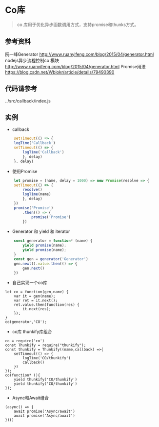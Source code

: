 # Co库
> co 库用于优化异步函数调用方式，支持promise和thunks方式。

## 参考资料
阮一峰Generator http://www.ruanyifeng.com/blog/2015/04/generator.html
nodejs异步流程控制co 模块 http://www.ruanyifeng.com/blog/2015/04/generator.html
Promise用法 https://blog.csdn.net/Wbiokr/article/details/79490390

## 代码请参考
../src/callback/index.js

## 实例
- callback
```js
    setTimeout(() => {
    logTime('Callback')
    setTimeout(() => {
        logTime('Callback')
        }, delay)
    }, delay)
```

- 使用Promise
```js
    let promise = (name, delay = 1000) => new Promise(resolve => {
    setTimeout(() => {
        resolve()
        logTime(name)
        }, delay)
    })
    promise('Promise')
        .then(() => {
            promise('Promise')
        })
```
- Generator 和 yield 和 iterator
```js
    const generator = function* (name) {
        yield promise(name);
        yield promise(name);
    }
    const gen = generator('Generator')
    gen.next().value.then(() => {
        gen.next()
    })
```

- 自己实现一个co库
```JS
let co = function(gen,name) {
    var it = gen(name);
    var ret = it.next();
    ret.value.then(function(res) {
        it.next(res);
    });
}
co(generator,'CO');
```

- co库 thunkify库组合
```JS
co = require('co')
const Thunkify = require("thunkify");
const thunkify = Thunkify((name,callback) =>{
    setTimeout(() => {
        logTime('CO/thunkify')
        callback()
    })
});
co(function* (){
    yield thunkify('CO/thunkify')
    yield thunkify('CO/thunkify')
});
```

- Async和Await组合
```JS
(async() => {
    await promise('Async/await')
    await promise('Async/await')
})()
```
